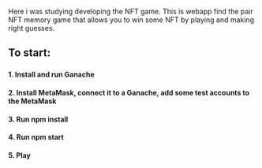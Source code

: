 Here i was studying developing the NFT game.
This is webapp find the pair NFT memory game that allows you to win some NFT by playing and making right guesses.

<h2>To start:<h3/>
<h4>1. Install and run Ganache<h4/>
<h4>2. Install MetaMask, connect it to a Ganache, add some test accounts to the MetaMask<h4/>
<h4>3. Run npm install<h4/>
<h4>4. Run npm start<h4/>
<h4>5. Play<h4/>
